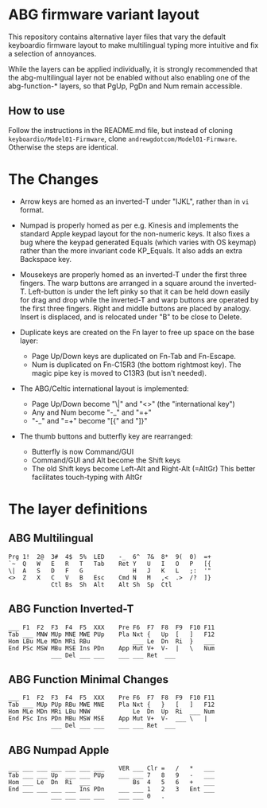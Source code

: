 ABG firmware variant layout
===========================

This repository contains alternative layer files that vary the default 
keyboardio firmware layout to make multilingual typing more intuitive and
fix a selection of annoyances.

While the layers can be applied individually, it is strongly recommended
that the abg-multilingual layer not be enabled without also enabling one of
the abg-function-* layers, so that PgUp, PgDn and Num remain accessible.

How to use
----------

Follow the instructions in the README.md file, but instead of cloning
`keyboardio/Model01-Firmware`, clone `andrewgdotcom/Model01-Firmware`.
Otherwise the steps are identical.

The Changes
===========

* Arrow keys are homed as an inverted-T under "IJKL", rather than in `vi` format.

* Numpad is properly homed as per e.g. Kinesis and implements the standard Apple
	keypad layout for the non-numeric keys. It also fixes a bug where
	the keypad generated Equals (which varies with OS keymap) rather than
	the more invariant code KP_Equals. It also adds an extra Backspace key.

* Mousekeys are properly homed as an inverted-T under the first three fingers.
	The warp buttons are arranged in a square around the inverted-T.
	Left-button is under the left pinky so that it can be held down easily
	for drag and drop while the inverted-T and warp buttons are operated by
	the first three fingers. Right and middle buttons are placed by analogy.
	Insert is displaced, and is relocated under "B" to be close to Delete.

* Duplicate keys are created on the Fn layer to free up space on the base layer:

	* Page Up/Down keys are duplicated on Fn-Tab and Fn-Escape.
	* Num is duplicated on Fn-C15R3 (the bottom rightmost key).
		The magic pipe key is moved to C13R3 (but isn't needed).

* The ABG/Celtic international layout is implemented:

	* Page Up/Down become "\\|" and "<>" (the "international key")
	* Any and Num become "-_" and "=+"
	* "-_" and "=+" become "[{" and "]}"

* The thumb buttons and butterfly key are rearranged:

	* Butterfly is now Command/GUI
	* Command/GUI and Alt become the Shift keys
	* The old Shift keys become Left-Alt and Right-Alt (=AltGr)
		This better facilitates touch-typing with AltGr

The layer definitions
=====================

ABG Multilingual
----------------

```
Prg 1!  2@  3#  4$  5%  LED    -_  6^  7&  8*  9(  0)  =+
`~  Q   W   E   R   T   Tab    Ret Y   U   I   O   P   [{
\|  A   S   D   F   G              H   J   K   L   ;:  '"
<>  Z   X   C   V   B   Esc    Cmd N   M   ,<  .>  /?  ]}
            Ctl Bs  Sh  Alt    Alt Sh  Sp  Ctl
```

ABG Function Inverted-T
-----------------------

```
___ F1  F2  F3  F4  F5  XXX    Pre F6  F7  F8  F9  F10 F11
Tab ___ MNW MUp MNE MWE PUp    Pla Nxt {   Up  [   ]   F12
Hom LBu MLe MDn MRi RBu            ___ Le  Dn  Ri  }   ___
End PSc MSW MBu MSE Ins PDn    App Mut V+  V-  |   \   Num
            ___ Del ___ ___    ___ ___ Ret  ___
```

ABG Function Minimal Changes
----------------------------

```
___ F1  F2  F3  F4  F5  XXX    Pre F6  F7  F8  F9  F10 F11
Tab ___ MUp PUp RBu MWE MNE    Pla Nxt {   }   [   ]   F12
Hom MLe MDn MRi LBu MNW            Le  Dn  Up  Ri  ___ Num
End PSc Ins PDn MBu MSW MSE    App Mut V+  V-  ___ \   |
            ___ Del ___ ___    ___ ___ Ret  ___
```

ABG Numpad Apple
----------------

```
___ ___ ___ ___ ___ ___ ___    VER ___ Clr =   /   *   ___
Tab ___ ___ Up  ___ ___ PUp    ___ ___ 7   8   9   -   ___
Hom ___ Le  Dn  Ri  ___            Bs  4   5   6   +   ___
End ___ ___ ___ ___ Ins PDn    ___ ___ 1   2   3   Ent ___
            ___ ___ ___ ___    ___ ___ 0   .
```

